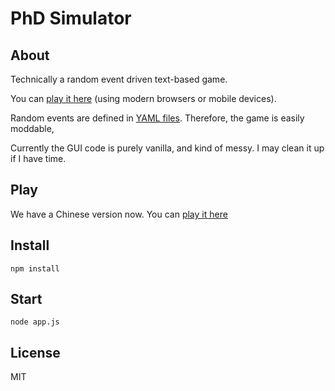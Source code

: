 # PhD Simulator

## About

Technically a random event driven text-based game.

You can [play it here](https://research.wmz.ninja/projects/phd/index.html) (using modern browsers or mobile devices).

Random events are defined in [YAML files](static/rulesets/default). Therefore, the game is easily moddable,

Currently the GUI code is purely vanilla, and kind of messy. I may clean it up if I have time.

## Play
We have a Chinese version now. You can [play it here](https://enderfga.cn/phd)
## Install
```shell
npm install
```



## Start
```shell
node app.js
```



## License

MIT
